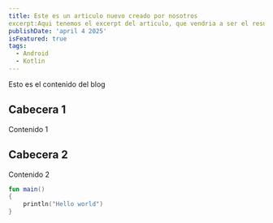 ```yaml
---
title: Este es un articulo nuevo creado por nosotros
excerpt:Aqui tenemos el excerpt del articulo, que vendria a ser el resumen previo a abrirlo.
publishDate: 'april 4 2025'
isFeatured: true
tags:
  - Android
  - Kotlin
--- 
```


Esto es el contenido del blog

## Cabecera 1

Contenido 1

## Cabecera 2

Contenido 2

```kotlin
fun main()
{
    println("Hello world")
}
```